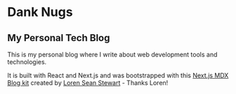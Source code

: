# Dank Nugs 

## My Personal Tech Blog

This is my personal blog where I write about web development tools and technologies. 

It is built with React and Next.js and was bootstrapped with this [Next.js MDX Blog kit](https://nextjs-mdx-blog-kit.com/)  created by [Loren Sean Stewart](https://github.com/lorenseanstewart) - Thanks Loren!
